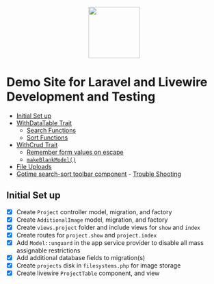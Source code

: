 <p align="center"><a href="https://naykel.com.au" target="_blank"><img src="https://avatars0.githubusercontent.com/u/32632005?s=460&u=d1df6f6e0bf29668f8a4845271e9be8c9b96ed83&v=4" width="120"></a></p>

# Demo Site for Laravel and Livewire Development and Testing

- [Initial Set up](#initial-set-up)
- [WithDataTable Trait](#withdatatable-trait)
    - [Search Functions](#search-functions)
    - [Sort Functions](#sort-functions)
- [WithCrud Trait](#withcrud-trait)
    - [Remember form values on escape](#remember-form-values-on-escape)
    - [`makeBlankModel()`](#makeblankmodel)
- [File Uploads](#file-uploads)
- [Gotime search-sort toolbar component](#gotime-search-sort-toolbar-component)
        - [Trouble Shooting](#trouble-shooting)

## Initial Set up

- [x] Create `Project` controller model, migration, and factory
- [x] Create `AdditionalImage` model, migration, and factory
- [x] Create `views.project` folder and include views for `show` and `index`
- [x] Create routes for `project.show` and `project.index`
- [x] Add `Model::unguard` in the app service provider to disable all mass assignable restrictions
- [x] Add additional database fields to migration(s)
- [x] Create `projects` disk in `filesystems.php` for image storage
- [x] Create livewire `ProjectTable` component, and view
